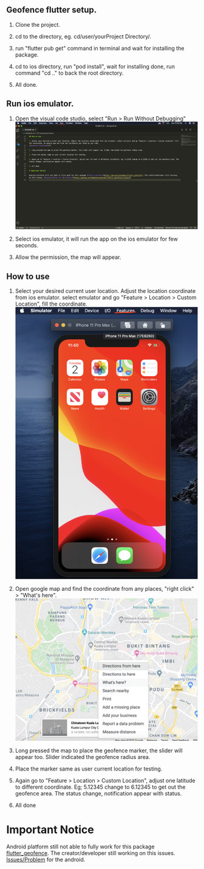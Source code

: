 ## Geofence flutter setup.

1. Clone the project.

2. cd to the directory, eg. cd/user/yourProject Directory/.

3. run "flutter pub get" command in terminal and wait for installing the package.

4. cd to ios directory, run "pod install", wait for installing done, run command "cd .." to back the root directory.

5. All done.


## Run ios emulator.

1. Open the visual code studio, select "Run > Run Without Debugging"
![Run without debugging](https://github.com/Luktm/FlutterGeoFence/blob/master/Documentation/vcs-run-dubuging.png)

2. Select ios emulator, it will run the app on the ios emulator for few seconds.

3. Allow the permission, the map will appear.

## How to use

1. Select your desired current user location. Adjust the location coordinate from ios emulator. select emulator and go "Feature > Location > Custom Location", fill the coordinate. 
![Location Coordinate](https://github.com/Luktm/FlutterGeoFence/blob/master/Documentation/emulator-custom-location.png)

2. Open google map and find the coordinate from any places, "right click" > "What's here".
![Location Coordinate](https://github.com/Luktm/FlutterGeoFence/blob/master/Documentation/google-map-get-coordinate.png)

3. Long pressed the map to place the geofence marker, the slider will appear too. Slider indicated the geofence radius area.

4. Place the marker same as user current location for testing.

5. Again go to "Feature > Location > Custom Location", adjust one latitude to different coordinate. Eg; 5.12345 change to 6.12345 to get out the geofence area. The status change, notification appear with status.

6. All done

# Important Notice

Android platform still not able to fully work for this package [flutter_geofence](https://pub.dev/packages/flutter_geofence). The creator/developer still working on this issues. [Issues/Problem](https://github.com/DwayneCoussement/flutter_geofence/issues/5) for the android.
